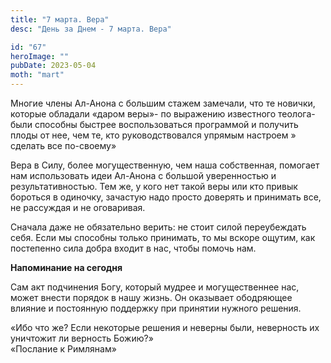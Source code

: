 ```yaml
---
title: "7 марта. Вера"
desc: "День за Днем - 7 марта. Вера"

id: "67"
heroImage: ""
pubDate: 2023-05-04
moth: "mart"
---
```


Многие члены Ал-Анона с большим стажем замечали, что те новички, которые
обладали «даром веры»- по выражению известного теолога- были способны быстрее
воспользоваться программой и получить плоды от нее, чем те, кто
руководствовался упрямым настроем » сделать все по-своему»

Вера в Силу, более могущественную, чем наша собственная, помогает нам
использовать идеи Ал-Анона с большой уверенностью и результативностью. Тем же,
у кого нет такой веры или кто привык бороться в одиночку, зачастую надо просто
доверять и принимать все, не рассуждая и не оговаривая.

Сначала даже не обязательно верить: не стоит силой переубеждать себя. Если мы
способны только принимать, то мы вскоре ощутим, как постепенно сила добра
входит в нас, чтобы помочь нам.

**Напоминание на сегодня**

Сам акт подчинения Богу, который мудрее и могущественнее нас, может внести
порядок в нашу жизнь. Он оказывает ободряющее влияние и постоянную поддержку
при принятии нужного решения.

«Ибо что же? Если некоторые решения и неверны были, неверность их уничтожит ли
верность Божию?»  
«Послание к Римлянам»
